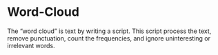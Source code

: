 # Word-Cloud
The “word cloud” is text by writing a script. This script process the text, remove punctuation, count the frequencies, and ignore uninteresting or irrelevant words.
